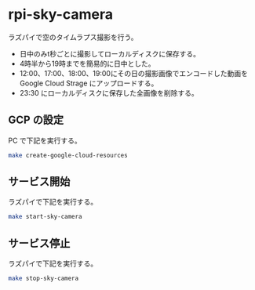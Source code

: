 # rpi-sky-camera

ラズパイで空のタイムラプス撮影を行う。

- 日中のみt秒ごとに撮影してローカルディスクに保存する。
- 4時半から19時までを簡易的に日中とした。
- 12:00、17:00、18:00、19:00にその日の撮影画像でエンコードした動画を Google Cloud Strage にアップロードする。
- 23:30 にローカルディスクに保存した全画像を削除する。

## GCP の設定

PC で下記を実行する。

```bash
make create-google-cloud-resources
```

## サービス開始

ラズパイで下記を実行する。

```bash
make start-sky-camera
```

## サービス停止

ラズパイで下記を実行する。

```bash
make stop-sky-camera
```
